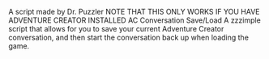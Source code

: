 A script made by Dr. Puzzler
NOTE THAT THIS ONLY WORKS IF YOU HAVE ADVENTURE CREATOR INSTALLED
AC Conversation Save/Load
A zzzimple script that allows for you to save your current Adventure Creator conversation, and then start the conversation back up when loading the game.